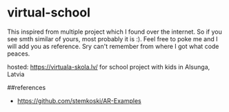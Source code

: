 # virtual-school

This inspired from multiple project which I found over the internet. So if you see smth similar of yours, most probably it is :). Feel free to poke me and I will add you as reference. Sry can't remember from where I got what code peaces.

hosted: https://virtuala-skola.lv/
for school project with kids in Alsunga, Latvia

##references
* https://github.com/stemkoski/AR-Examples